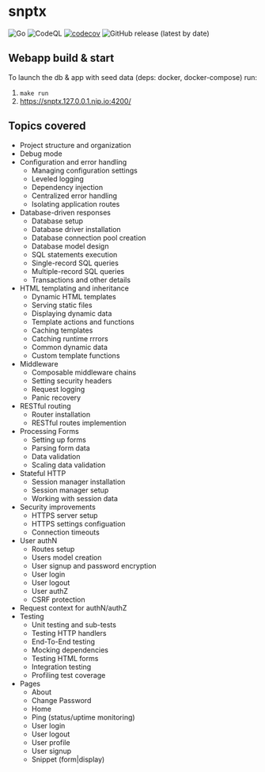 # snptx

![Go](https://github.com/tullo/snptx/workflows/Go/badge.svg) ![CodeQL](https://github.com/tullo/snptx/workflows/CodeQL/badge.svg) [![codecov](https://codecov.io/gh/tullo/snptx/branch/master/graph/badge.svg?token=R891ZHOLF6)](https://codecov.io/gh/tullo/snptx) ![GitHub release (latest by date)](https://img.shields.io/github/v/release/tullo/snptx)

## Webapp build & start

To launch the db & app with seed data (deps: docker, docker-compose) run:

1. `make run`
2. https://snptx.127.0.0.1.nip.io:4200/

## Topics covered

- Project structure and organization
- Debug mode
- Configuration and error handling
  - Managing configuration settings
  - Leveled logging
  - Dependency injection
  - Centralized error handling
  - Isolating application routes
- Database-driven responses
  - Database setup
  - Database driver installation
  - Database connection pool creation
  - Database model design
  - SQL statements execution
  - Single-record SQL queries
  - Multiple-record SQL queries
  - Transactions and other details
- HTML templating and inheritance
  - Dynamic HTML templates
  - Serving static files
  - Displaying dynamic data
  - Template actions and functions
  - Caching templates
  - Catching runtime rrrors
  - Common dynamic data
  - Custom template functions
- Middleware
  - Composable middleware chains
  - Setting security headers
  - Request logging
  - Panic recovery
- RESTful routing
  - Router installation
  - RESTful routes implemention
- Processing Forms
  - Setting up forms
  - Parsing form data
  - Data validation
  - Scaling data validation
- Stateful HTTP
  - Session manager installation
  - Session manager setup
  - Working with session data
- Security improvements
  - HTTPS server setup
  - HTTPS settings configuation 
  - Connection timeouts
- User authN
  - Routes setup
  - Users model creation
  - User signup and password encryption
  - User login
  - User logout
  - User authZ
  - CSRF protection
- Request context for authN/authZ
- Testing
  - Unit testing and sub-tests
  - Testing HTTP handlers
  - End-To-End testing
  - Mocking dependencies
  - Testing HTML forms
  - Integration testing
  - Profiling test coverage
- Pages
  - About
  - Change Password
  - Home
  - Ping (status/uptime monitoring)
  - User login
  - User logout
  - User profile
  - User signup
  - Snippet (form|display)
